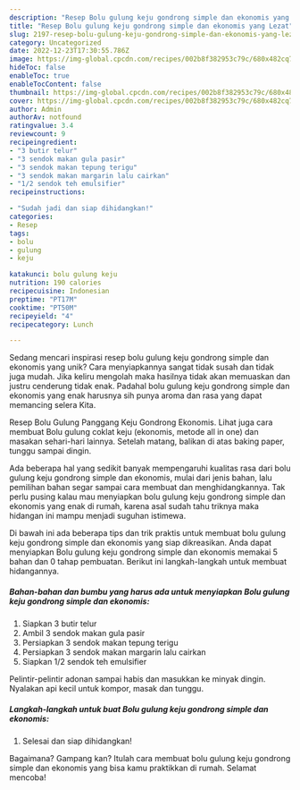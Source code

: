 ```yaml
---
description: "Resep Bolu gulung keju gondrong simple dan ekonomis yang Lezat"
title: "Resep Bolu gulung keju gondrong simple dan ekonomis yang Lezat"
slug: 2197-resep-bolu-gulung-keju-gondrong-simple-dan-ekonomis-yang-lezat
category: Uncategorized
date: 2022-12-23T17:30:55.786Z
image: https://img-global.cpcdn.com/recipes/002b8f382953c79c/680x482cq70/bolu-gulung-keju-gondrong-simple-dan-ekonomis-foto-resep-utama.jpg
hideToc: false
enableToc: true
enableTocContent: false
thumbnail: https://img-global.cpcdn.com/recipes/002b8f382953c79c/680x482cq70/bolu-gulung-keju-gondrong-simple-dan-ekonomis-foto-resep-utama.jpg
cover: https://img-global.cpcdn.com/recipes/002b8f382953c79c/680x482cq70/bolu-gulung-keju-gondrong-simple-dan-ekonomis-foto-resep-utama.jpg
author: Admin
authorAv: notfound
ratingvalue: 3.4
reviewcount: 9
recipeingredient:
- "3 butir telur"
- "3 sendok makan gula pasir"
- "3 sendok makan tepung terigu"
- "3 sendok makan margarin lalu cairkan"
- "1/2 sendok teh emulsifier"
recipeinstructions:

- "Sudah jadi dan siap dihidangkan!"
categories:
- Resep
tags:
- bolu
- gulung
- keju

katakunci: bolu gulung keju 
nutrition: 190 calories
recipecuisine: Indonesian
preptime: "PT17M"
cooktime: "PT50M"
recipeyield: "4"
recipecategory: Lunch

---
```





Sedang mencari inspirasi resep bolu gulung keju gondrong simple dan ekonomis yang unik? Cara menyiapkannya sangat tidak susah dan tidak juga mudah. Jika keliru mengolah maka hasilnya tidak akan memuaskan dan justru cenderung tidak enak. Padahal bolu gulung keju gondrong simple dan ekonomis yang enak harusnya sih punya aroma dan rasa yang dapat memancing selera Kita.





Resep Bolu Gulung Panggang Keju Gondrong Ekonomis. Lihat juga cara membuat Bolu gulung coklat keju (ekonomis, metode all in one) dan masakan sehari-hari lainnya. Setelah matang, balikan di atas baking paper, tunggu sampai dingin.

Ada beberapa hal yang sedikit banyak mempengaruhi kualitas rasa dari bolu gulung keju gondrong simple dan ekonomis, mulai dari jenis bahan, lalu pemilihan bahan segar sampai cara membuat dan menghidangkannya. Tak perlu pusing kalau mau menyiapkan bolu gulung keju gondrong simple dan ekonomis yang enak di rumah, karena asal sudah tahu triknya maka hidangan ini mampu menjadi suguhan istimewa.






Di bawah ini ada beberapa tips dan trik praktis untuk membuat bolu gulung keju gondrong simple dan ekonomis yang siap dikreasikan. Anda dapat menyiapkan Bolu gulung keju gondrong simple dan ekonomis memakai 5 bahan dan 0 tahap pembuatan. Berikut ini langkah-langkah untuk membuat hidangannya.

<!--inarticleads1-->

##### Bahan-bahan dan bumbu yang harus ada untuk menyiapkan Bolu gulung keju gondrong simple dan ekonomis:

1. Siapkan 3 butir telur
1. Ambil 3 sendok makan gula pasir
1. Persiapkan 3 sendok makan tepung terigu
1. Persiapkan 3 sendok makan margarin lalu cairkan
1. Siapkan 1/2 sendok teh emulsifier


Pelintir-pelintir adonan sampai habis dan masukkan ke minyak dingin. Nyalakan api kecil untuk kompor, masak dan tunggu. 

<!--inarticleads2-->

##### Langkah-langkah untuk buat Bolu gulung keju gondrong simple dan ekonomis:


1. Selesai dan siap dihidangkan!



Bagaimana? Gampang kan? Itulah cara membuat bolu gulung keju gondrong simple dan ekonomis yang bisa kamu praktikkan di rumah. Selamat mencoba!
